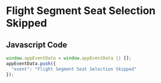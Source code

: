 # Flight Segment Seat Selection Skipped

### 

## Javascript Code
```js
window.appEventData = window.appEventData || [];
appEventData.push({
  "event": "Flight Segment Seat Selection Skipped"
});
```







